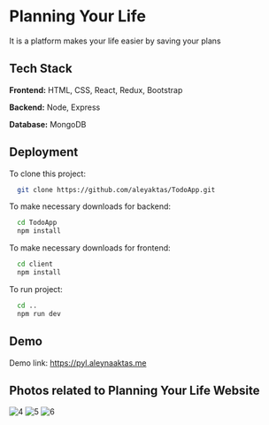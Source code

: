 # Planning Your Life

It is a platform makes your life easier by saving your plans

## Tech Stack

**Frontend:** HTML, CSS, React, Redux, Bootstrap

**Backend:** Node, Express

**Database:** MongoDB

  
## Deployment


To clone this project:
```bash
  git clone https://github.com/aleyaktas/TodoApp.git
```
To make necessary downloads for backend:
```bash
  cd TodoApp
  npm install
```
To make necessary downloads for frontend:
```bash
  cd client
  npm install
```
To run project:
```bash
  cd ..  
  npm run dev
```

## Demo

Demo link: https://pyl.aleynaaktas.me


## Photos related to Planning Your Life Website

![4](https://user-images.githubusercontent.com/76265779/150324104-02a7a79e-1e80-4411-96e9-e867c57d1d37.png)
![5](https://user-images.githubusercontent.com/76265779/150324119-8fe1cb9d-4e5a-4f54-ba6e-b3e27758bcee.png)
![6](https://user-images.githubusercontent.com/76265779/150324126-9b86d0fd-77db-4f39-ad05-9b0d9ddcd3a9.png)




